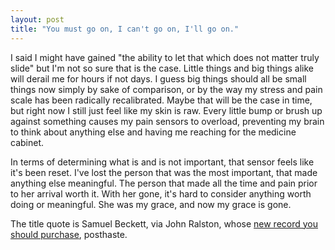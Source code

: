 ```yaml
---
layout: post
title: "You must go on, I can't go on, I'll go on."
---
```


I said I might have gained "the ability to let that which does not matter truly slide" but I'm not so sure that is the case. Little things and big things alike will derail me for hours if not days. I guess big things should all be small things now simply by sake of comparison, or by the way my stress and pain scale has been radically recalibrated. Maybe that will be the case in time, but right now I still just feel like my skin is raw. Every little bump or brush up against something causes my pain sensors to overload, preventing my brain to think about anything else and having me reaching for the medicine cabinet.

In terms of determining what is and is not important, that sensor feels like it's been reset. I've lost the person that was the most important, that made anything else meaningful. The person that made all the time and pain prior to her arrival worth it. With her gone, it's hard to consider anything worth doing or meaningful. She was my grace, and now my grace is gone.

<p class="postscript">The title quote is Samuel Beckett, via John Ralston, whose <a href="http://johnralston.bandcamp.com/">new record you should purchase</a>, posthaste.</p>